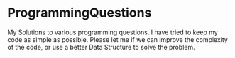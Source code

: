 ProgrammingQuestions
====================

My Solutions to various programming questions. I have tried to keep my code as simple as possible. Please let me if we can improve the complexity of the code, or use a better Data Structure to solve the problem. 